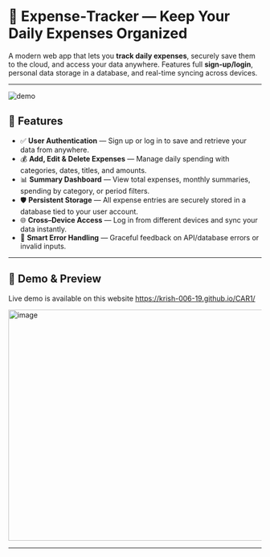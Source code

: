 # 💸 Expense‑Tracker — Keep Your Daily Expenses Organized

A modern web app that lets you **track daily expenses**, securely save them to the cloud, and access your data anywhere. Features full **sign-up/login**, personal data storage in a database, and real-time syncing across devices.

---

![demo](https://camo.githubusercontent.com/fde75d5de9c3c4f0ecda42f06636144e0d517bb03b6b8714852b9464cd44e9b4/68747470733a2f2f36342e6d656469612e74756d626c722e636f6d2f31336432633735336565643932393039376363313362626231643365343832632f363734343138303033323737363666632d39362f733139323078313038302f666536376636653766656161663638326161383463643032383063626234656564323465396465612e676966)

## 🧾 Features

- ✅ **User Authentication** — Sign up or log in to save and retrieve your data from anywhere.
- 💰 **Add, Edit & Delete Expenses** — Manage daily spending with categories, dates, titles, and amounts.
- 📊 **Summary Dashboard** — View total expenses, monthly summaries, spending by category, or period filters.
- 🛡️ **Persistent Storage** — All expense entries are securely stored in a database tied to your user account.
- 🌐 **Cross–Device Access** — Log in from different devices and sync your data instantly.
- 🚨 **Smart Error Handling** — Graceful feedback on API/database errors or invalid inputs.

---

## 🧩 Demo & Preview
Live demo is available on this website
https://krish-006-19.github.io/CAR1/


<img width="899" height="460" alt="image" src="https://github.com/user-attachments/assets/6b542d0c-deaf-46dd-baa2-c9374d2d239b" />


---
